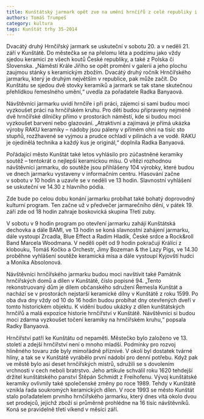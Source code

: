```yaml
---
title: Kunštátský jarmark opět zve na umění hrnčířů z celé republiky i zahraničí
authors: Tomáš Trumpeš
category: kultura
tags: Kunštát trhy 35-2014 
---
```


Dvacátý druhý Hrnčířský jarmark se uskuteční v sobotu 20. a v neděli 21. září v Kunštátě. Do městečka se na přelomu léta a podzimu jako vždy sjedou keramici ze všech koutů České republiky, a také z Polska či Slovenska. „Náměstí Krále Jiřího se opět promění v galerii a jeho plochu zaujmou stánky s keramickým zbožím. Dvacátý druhý ročník Hrnčířského jarmarku, který je druhým největším v republice, pak může začít. Do Kunštátu se sjedou dvě stovky keramiků a jarmark se tak stane skutečnou přehlídkou řemeslného umění,“ uvedla za pořadatele Radka Banyaová.

Návštěvníci jarmarku uvidí hrnčíře i při práci, zájemci si sami budou moci vyzkoušet práci na hrnčířském kruhu. Pro děti budou připraveny nejméně dvě hrnčířské dílničky přímo v prostorách náměstí, kde si budou moci vyzkoušet barvení nebo glazování. „Atraktivní a zajímavá je přímá ukázka výroby RAKU keramiky – nádoby jsou páleny v přímém ohni na tisíc sto stupňů, rozžhavené se vyjmou a prudce ochladí v pilinách a ve vodě. RAKU je ojedinělá technika a každý kus je originál,“ doplnila Radka Banyaová. 

Pořádající město Kunštát také letos vyhlásilo pro zúčastněné keramiky soutěž – tentokrát o nejlepší keramickou mísu. O vítězi rozhodnou návštěvníci jarmarku, do soutěže jsou přihlášeny 104 výrobky, které budou ve dnech jarmarku vystaveny v informačním centru. Hlasování začne v sobotu v 10 hodin a uzavře se v neděli ve 13 hodin. Slavnostní vyhlášení se uskuteční ve 14.30 z hlavního pódia.

Zde bude po celou dobu konání jarmarku probíhat také bohatý doprovodný kulturní program. Ten začne už v předvečer jarmarečního dění, v pátek 19. září zde od 18 hodin zahraje boskovická skupina Třetí zuby.

V sobotu v 9 hodin program po otevření jarmarku zahájí Kunštátská dechovka a dále BAMI, ve 13 hodin se koná slavnostní zahájení jarmarku, dále vystoupí Zrcadla, Blue Effect a Radim Hladík, České srdce a Rock&roll Band Marcela Woodmana. V neděli opět od 9 hodin pokračují Králíci z klobouku, Tomáš Kočko a Orchestr, Jimy Bozeman & the Lazy Pigs, ve 14.30 proběhne vyhlášení soutěže keramická mísa a dále vystoupí Kyjovští hudci a Monika Absolonová.

Návštěvníci hrnčířského jarmarku budou moci navštívit také Památník hrnčířských domů a dílen v Kunštátě, číslo popisné 94. „Tento rekonstruovaný dům je dílem občanského sdružení Řemesla Kunštát a nachází se v prostorách nejstarší keramické dílny v Kunštátě z roku 1599. Po oba dva dny vždy od 10 do 16 hodin budou probíhat dny otevřených dveří v tomto historickém objektu. K vidění budou ukázky z dílen kunštátských hrnčířů a malá expozice historie hrnčířství v Kunštátě. Návštěvníci si budou moci zdarma vyzkoušet točení keramiky na hrnčířském kruhu,“ popsala Radky Banyaová.

Hrnčířství patří ke Kunštátu od nepaměti. Městečko bylo založeno ve 13. století a zdejší hrnčířství není o mnoho mladší. Podmínky pro rozvoj hliněného tovaru zde byly mimořádně příznivé. V okolí byl dostatek tvárné hlíny, a tak se v Kunštátě vyrábělo první nádobí pro denní potřebu. Když pak ve městě bylo asi deset hrnčířských mistrů, sdružili se s dovolením vrchnosti v cech neboli bratrstvo. Jeho artikule schválil roku 1620 tehdejší držitel kunštátského panství Štěpán Schmidt z Freihofenu. 
Vývoj kunštátské keramiky ovlivnily také společenské změny po roce 1989. Tehdy v Kunštátě vznikla řada soukromých keramických dílen. V roce 1993 se město Kunštát stalo pořadatelem prvního hrnčířského jarmarku, který dnes vítá okolo dvou set prodejců, jejichž zboží si průměrně prohlédne na 16 tisíc návštěvníků. Koná se pravidelně třetí víkend v měsíci září.